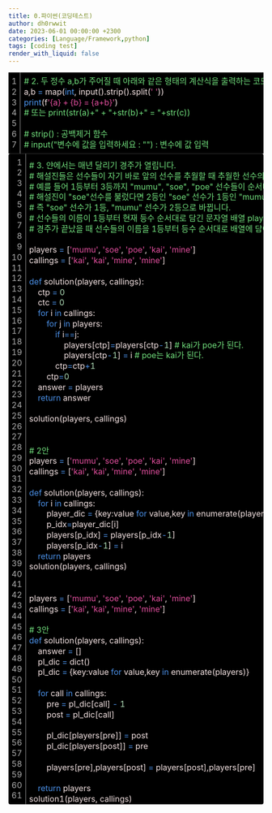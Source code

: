 ```yaml
---
title: 0.파이썬(코딩테스트)
author: dh0rwwit
date: 2023-06-01 00:00:00 +2300
categories: [Language/Framework,python]
tags: [coding test]
render_with_liquid: false
---
```


<div class="colorscripter-code" style="color:#F2E1E1;font-family:Consolas,font-size:'20px' ,'Liberation Mono', Menlo, Courier, monospace !important; position:relative !important;overflow:auto"><table class="colorscripter-code-table" style="margin:0;padding:0;border:none;background-color:#000000;border-radius0x;" cellspacing="0" cellpadding="0"><tr><td style="padding:6px;border-right:2px solid #4f4f4f"><div style="margin:0;padding:0;word-break:normal;text-align:right;color:#aaa;font-family:Consolas,font-size:'20px' ,'Liberation Mono', Menlo, Courier, monospace !important;line-height:130%"><div style="line-height:130%">1</div><div style="line-height:130%">2</div><div style="line-height:130%">3</div><div style="line-height:130%">4</div><div style="line-height:130%">5</div><div style="line-height:130%">6</div><div style="line-height:130%">7</div></div></td><td style="padding:6px 0;text-align:left"><div style="margin:0;padding:0;color:#F2E1E1;font-family:Consolas,font-size:'20px' ,'Liberation Mono', Menlo, Courier, monospace !important;line-height:130%"><div style="padding:0 6px; white-space:pre; line-height:130%"><font color="#70DE7C">#&nbsp;2.&nbsp;두&nbsp;정수&nbsp;a,b가&nbsp;주어질&nbsp;때&nbsp;아래와&nbsp;같은&nbsp;형태의&nbsp;계산식을&nbsp;출력하는&nbsp;코드를&nbsp;작성</font></div><div style="padding:0 6px; white-space:pre; line-height:130%">a,b&nbsp;<font color="#33B3B3"></font><font color="#4A8FE6">=</font>&nbsp;map(<font color="#4C99F4">int</font>,&nbsp;input().strip().split(<font color="#E14E9D">'&nbsp;'</font>))</div><div style="padding:0 6px; white-space:pre; line-height:130%"><font color="#4C99F4">print</font>(f<font color="#E14E9D">'{a}&nbsp;+&nbsp;{b}&nbsp;=&nbsp;{a+b}'</font>)</div><div style="padding:0 6px; white-space:pre; line-height:130%"><font color="#70DE7C">#&nbsp;또는&nbsp;print(str(a)+"&nbsp;+&nbsp;"+str(b)+"&nbsp;=&nbsp;"+str(c))</font></div><div style="padding:0 6px; white-space:pre; line-height:130%">&nbsp;</div><div style="padding:0 6px; white-space:pre; line-height:130%"><font color="#70DE7C">#&nbsp;strip()&nbsp;:&nbsp;공백제거&nbsp;함수</font></div><div style="padding:0 6px; white-space:pre; line-height:130%"><font color="#70DE7C">#&nbsp;input("변수에&nbsp;값을&nbsp;입력하세요&nbsp;:&nbsp;"")&nbsp;:&nbsp;변수에&nbsp;값&nbsp;입력</font></div></div></td><td style="vertical-align:bottom;padding:0 2px 4px 0"></td></tr></table></div>


<div class="colorscripter-code" style="color:#F2E1E1;font-family:Consolas,font-size:'20px' ,'Liberation Mono', Menlo, Courier, monospace !important; position:relative !important;overflow:auto"><table class="colorscripter-code-table" style="margin:0;padding:0;border:none;background-color:#000000;border-radius:4px;" cellspacing="0" cellpadding="0"><tr><td style="padding:6px;border-right:2px solid #4f4f4f"><div style="margin:0;padding:0;word-break:normal;text-align:right;color:#aaa;font-family:Consolas,font-size:'20px' ,'Liberation Mono', Menlo, Courier, monospace !important;line-height:130%"><div style="line-height:130%">1</div><div style="line-height:130%">2</div><div style="line-height:130%">3</div><div style="line-height:130%">4</div><div style="line-height:130%">5</div><div style="line-height:130%">6</div><div style="line-height:130%">7</div><div style="line-height:130%">8</div><div style="line-height:130%">9</div><div style="line-height:130%">10</div><div style="line-height:130%">11</div><div style="line-height:130%">12</div><div style="line-height:130%">13</div><div style="line-height:130%">14</div><div style="line-height:130%">15</div><div style="line-height:130%">16</div><div style="line-height:130%">17</div><div style="line-height:130%">18</div><div style="line-height:130%">19</div><div style="line-height:130%">20</div><div style="line-height:130%">21</div><div style="line-height:130%">22</div><div style="line-height:130%">23</div><div style="line-height:130%">24</div><div style="line-height:130%">25</div><div style="line-height:130%">26</div><div style="line-height:130%">27</div><div style="line-height:130%">28</div><div style="line-height:130%">29</div><div style="line-height:130%">30</div><div style="line-height:130%">31</div><div style="line-height:130%">32</div><div style="line-height:130%">33</div><div style="line-height:130%">34</div><div style="line-height:130%">35</div><div style="line-height:130%">36</div><div style="line-height:130%">37</div><div style="line-height:130%">38</div><div style="line-height:130%">39</div><div style="line-height:130%">40</div><div style="line-height:130%">41</div><div style="line-height:130%">42</div><div style="line-height:130%">43</div><div style="line-height:130%">44</div><div style="line-height:130%">45</div><div style="line-height:130%">46</div><div style="line-height:130%">47</div><div style="line-height:130%">48</div><div style="line-height:130%">49</div><div style="line-height:130%">50</div><div style="line-height:130%">51</div><div style="line-height:130%">52</div><div style="line-height:130%">53</div><div style="line-height:130%">54</div><div style="line-height:130%">55</div><div style="line-height:130%">56</div><div style="line-height:130%">57</div><div style="line-height:130%">58</div><div style="line-height:130%">59</div><div style="line-height:130%">60</div><div style="line-height:130%">61</div></div></td><td style="padding:6px 0;text-align:left"><div style="margin:0;padding:0;color:#F2E1E1;font-family:Consolas,font-size:'20px' ,'Liberation Mono', Menlo, Courier, monospace !important;line-height:130%"><div style="padding:0 6px; white-space:pre; line-height:130%"><font color="#70DE7C">#&nbsp;3.&nbsp;얀에서는&nbsp;매년&nbsp;달리기&nbsp;경주가&nbsp;열립니다.&nbsp;</font></div><div style="padding:0 6px; white-space:pre; line-height:130%"><font color="#70DE7C">#&nbsp;해설진들은&nbsp;선수들이&nbsp;자기&nbsp;바로&nbsp;앞의&nbsp;선수를&nbsp;추월할&nbsp;때&nbsp;추월한&nbsp;선수의&nbsp;이름을&nbsp;부릅니다.&nbsp;</font></div><div style="padding:0 6px; white-space:pre; line-height:130%"><font color="#70DE7C">#&nbsp;예를&nbsp;들어&nbsp;1등부터&nbsp;3등까지&nbsp;"mumu",&nbsp;"soe",&nbsp;"poe"&nbsp;선수들이&nbsp;순서대로&nbsp;달리고&nbsp;있을&nbsp;때,&nbsp;</font></div><div style="padding:0 6px; white-space:pre; line-height:130%"><font color="#70DE7C">#&nbsp;해설진이&nbsp;"soe"선수를&nbsp;불렀다면&nbsp;2등인&nbsp;"soe"&nbsp;선수가&nbsp;1등인&nbsp;"mumu"&nbsp;선수를&nbsp;추월했다는&nbsp;것입니다.&nbsp;</font></div><div style="padding:0 6px; white-space:pre; line-height:130%"><font color="#70DE7C">#&nbsp;즉&nbsp;"soe"&nbsp;선수가&nbsp;1등,&nbsp;"mumu"&nbsp;선수가&nbsp;2등으로&nbsp;바뀝니다.</font></div><div style="padding:0 6px; white-space:pre; line-height:130%"><font color="#70DE7C">#&nbsp;선수들의&nbsp;이름이&nbsp;1등부터&nbsp;현재&nbsp;등수&nbsp;순서대로&nbsp;담긴&nbsp;문자열&nbsp;배열&nbsp;players와&nbsp;해설진이&nbsp;부른&nbsp;이름을&nbsp;담은&nbsp;문자열&nbsp;배열&nbsp;callings가&nbsp;매개변수로&nbsp;주어질&nbsp;때,&nbsp;</font></div><div style="padding:0 6px; white-space:pre; line-height:130%"><font color="#70DE7C">#&nbsp;경주가&nbsp;끝났을&nbsp;때&nbsp;선수들의&nbsp;이름을&nbsp;1등부터&nbsp;등수&nbsp;순서대로&nbsp;배열에&nbsp;담아&nbsp;return&nbsp;하는&nbsp;solution&nbsp;함수를&nbsp;완성해주세요.&nbsp;</font></div><div style="padding:0 6px; white-space:pre; line-height:130%">&nbsp;</div><div style="padding:0 6px; white-space:pre; line-height:130%">players&nbsp;<font color="#33B3B3"></font><font color="#4A8FE6">=</font>&nbsp;[<font color="#E14E9D">'mumu'</font>,&nbsp;<font color="#E14E9D">'soe'</font>,&nbsp;<font color="#E14E9D">'poe'</font>,&nbsp;<font color="#E14E9D">'kai'</font>,&nbsp;<font color="#E14E9D">'mine'</font>]</div><div style="padding:0 6px; white-space:pre; line-height:130%">callings&nbsp;<font color="#33B3B3"></font><font color="#4A8FE6">=</font>&nbsp;[<font color="#E14E9D">'kai'</font>,&nbsp;<font color="#E14E9D">'kai'</font>,&nbsp;<font color="#E14E9D">'mine'</font>,&nbsp;<font color="#E14E9D">'mine'</font>]</div><div style="padding:0 6px; white-space:pre; line-height:130%">&nbsp;</div><div style="padding:0 6px; white-space:pre; line-height:130%"><font color="#4A8FE6">def</font>&nbsp;solution(players,&nbsp;callings):</div><div style="padding:0 6px; white-space:pre; line-height:130%">&nbsp;&nbsp;&nbsp;&nbsp;ctp&nbsp;<font color="#33B3B3"></font><font color="#4A8FE6">=</font>&nbsp;<font color="#ACD9B4">0</font></div><div style="padding:0 6px; white-space:pre; line-height:130%">&nbsp;&nbsp;&nbsp;&nbsp;ctc&nbsp;<font color="#33B3B3"></font><font color="#4A8FE6">=</font>&nbsp;<font color="#ACD9B4">0</font></div><div style="padding:0 6px; white-space:pre; line-height:130%">&nbsp;&nbsp;&nbsp;&nbsp;<font color="#4A8FE6">for</font>&nbsp;i&nbsp;<font color="#4A8FE6">in</font>&nbsp;callings:</div><div style="padding:0 6px; white-space:pre; line-height:130%">&nbsp;&nbsp;&nbsp;&nbsp;&nbsp;&nbsp;&nbsp;&nbsp;<font color="#4A8FE6">for</font>&nbsp;j&nbsp;<font color="#4A8FE6">in</font>&nbsp;players:</div><div style="padding:0 6px; white-space:pre; line-height:130%">&nbsp;&nbsp;&nbsp;&nbsp;&nbsp;&nbsp;&nbsp;&nbsp;&nbsp;&nbsp;&nbsp;&nbsp;<font color="#4A8FE6">if</font>&nbsp;i<font color="#33B3B3"></font><font color="#4A8FE6">=</font><font color="#33B3B3"></font><font color="#4A8FE6">=</font>j:</div><div style="padding:0 6px; white-space:pre; line-height:130%">&nbsp;&nbsp;&nbsp;&nbsp;&nbsp;&nbsp;&nbsp;&nbsp;&nbsp;&nbsp;&nbsp;&nbsp;&nbsp;&nbsp;&nbsp;&nbsp;players[ctp]<font color="#33B3B3"></font><font color="#4A8FE6">=</font>players[ctp<font color="#33B3B3"></font><font color="#4A8FE6">-</font><font color="#ACD9B4">1</font>]&nbsp;<font color="#70DE7C">#&nbsp;kai가&nbsp;poe가&nbsp;된다.</font></div><div style="padding:0 6px; white-space:pre; line-height:130%">&nbsp;&nbsp;&nbsp;&nbsp;&nbsp;&nbsp;&nbsp;&nbsp;&nbsp;&nbsp;&nbsp;&nbsp;&nbsp;&nbsp;&nbsp;&nbsp;players[ctp<font color="#33B3B3"></font><font color="#4A8FE6">-</font><font color="#ACD9B4">1</font>]&nbsp;<font color="#33B3B3"></font><font color="#4A8FE6">=</font>&nbsp;i&nbsp;<font color="#70DE7C">#&nbsp;poe는&nbsp;kai가&nbsp;된다.</font></div><div style="padding:0 6px; white-space:pre; line-height:130%">&nbsp;&nbsp;&nbsp;&nbsp;&nbsp;&nbsp;&nbsp;&nbsp;&nbsp;&nbsp;&nbsp;&nbsp;ctp<font color="#33B3B3"></font><font color="#4A8FE6">=</font>ctp<font color="#33B3B3"></font><font color="#4A8FE6">+</font><font color="#ACD9B4">1</font></div><div style="padding:0 6px; white-space:pre; line-height:130%">&nbsp;&nbsp;&nbsp;&nbsp;&nbsp;&nbsp;&nbsp;&nbsp;ctp<font color="#33B3B3"></font><font color="#4A8FE6">=</font><font color="#ACD9B4">0</font></div><div style="padding:0 6px; white-space:pre; line-height:130%">&nbsp;&nbsp;&nbsp;&nbsp;answer&nbsp;<font color="#33B3B3"></font><font color="#4A8FE6">=</font>&nbsp;players</div><div style="padding:0 6px; white-space:pre; line-height:130%">&nbsp;&nbsp;&nbsp;&nbsp;<font color="#4A8FE6">return</font>&nbsp;answer</div><div style="padding:0 6px; white-space:pre; line-height:130%">&nbsp;</div><div style="padding:0 6px; white-space:pre; line-height:130%">solution(players,&nbsp;callings)</div><div style="padding:0 6px; white-space:pre; line-height:130%">&nbsp;</div><div style="padding:0 6px; white-space:pre; line-height:130%">&nbsp;</div><div style="padding:0 6px; white-space:pre; line-height:130%"><font color="#70DE7C">#&nbsp;2안</font></div><div style="padding:0 6px; white-space:pre; line-height:130%">players&nbsp;<font color="#33B3B3"></font><font color="#4A8FE6">=</font>&nbsp;[<font color="#E14E9D">'mumu'</font>,&nbsp;<font color="#E14E9D">'soe'</font>,&nbsp;<font color="#E14E9D">'poe'</font>,&nbsp;<font color="#E14E9D">'kai'</font>,&nbsp;<font color="#E14E9D">'mine'</font>]</div><div style="padding:0 6px; white-space:pre; line-height:130%">callings&nbsp;<font color="#33B3B3"></font><font color="#4A8FE6">=</font>&nbsp;[<font color="#E14E9D">'kai'</font>,&nbsp;<font color="#E14E9D">'kai'</font>,&nbsp;<font color="#E14E9D">'mine'</font>,&nbsp;<font color="#E14E9D">'mine'</font>]</div><div style="padding:0 6px; white-space:pre; line-height:130%">&nbsp;</div><div style="padding:0 6px; white-space:pre; line-height:130%"><font color="#4A8FE6">def</font>&nbsp;solution(players,&nbsp;callings):</div><div style="padding:0 6px; white-space:pre; line-height:130%">&nbsp;&nbsp;&nbsp;&nbsp;<font color="#4A8FE6">for</font>&nbsp;i&nbsp;<font color="#4A8FE6">in</font>&nbsp;callings:</div><div style="padding:0 6px; white-space:pre; line-height:130%">&nbsp;&nbsp;&nbsp;&nbsp;&nbsp;&nbsp;&nbsp;&nbsp;player_dic&nbsp;<font color="#33B3B3"></font><font color="#4A8FE6">=</font>&nbsp;{key:value&nbsp;<font color="#4A8FE6">for</font>&nbsp;value,key&nbsp;<font color="#4A8FE6">in</font>&nbsp;enumerate(players)}</div><div style="padding:0 6px; white-space:pre; line-height:130%">&nbsp;&nbsp;&nbsp;&nbsp;&nbsp;&nbsp;&nbsp;&nbsp;p_idx<font color="#33B3B3"></font><font color="#4A8FE6">=</font>player_dic[i]</div><div style="padding:0 6px; white-space:pre; line-height:130%">&nbsp;&nbsp;&nbsp;&nbsp;&nbsp;&nbsp;&nbsp;&nbsp;players[p_idx]&nbsp;<font color="#33B3B3"></font><font color="#4A8FE6">=</font>&nbsp;players[p_idx<font color="#33B3B3"></font><font color="#4A8FE6">-</font><font color="#ACD9B4">1</font>]</div><div style="padding:0 6px; white-space:pre; line-height:130%">&nbsp;&nbsp;&nbsp;&nbsp;&nbsp;&nbsp;&nbsp;&nbsp;players[p_idx<font color="#33B3B3"></font><font color="#4A8FE6">-</font><font color="#ACD9B4">1</font>]&nbsp;<font color="#33B3B3"></font><font color="#4A8FE6">=</font>&nbsp;i</div><div style="padding:0 6px; white-space:pre; line-height:130%">&nbsp;&nbsp;&nbsp;&nbsp;<font color="#4A8FE6">return</font>&nbsp;players</div><div style="padding:0 6px; white-space:pre; line-height:130%">solution(players,&nbsp;callings)</div><div style="padding:0 6px; white-space:pre; line-height:130%">&nbsp;</div><div style="padding:0 6px; white-space:pre; line-height:130%">&nbsp;</div><div style="padding:0 6px; white-space:pre; line-height:130%">players&nbsp;<font color="#33B3B3"></font><font color="#4A8FE6">=</font>&nbsp;[<font color="#E14E9D">'mumu'</font>,&nbsp;<font color="#E14E9D">'soe'</font>,&nbsp;<font color="#E14E9D">'poe'</font>,&nbsp;<font color="#E14E9D">'kai'</font>,&nbsp;<font color="#E14E9D">'mine'</font>]</div><div style="padding:0 6px; white-space:pre; line-height:130%">callings&nbsp;<font color="#33B3B3"></font><font color="#4A8FE6">=</font>&nbsp;[<font color="#E14E9D">'kai'</font>,&nbsp;<font color="#E14E9D">'kai'</font>,&nbsp;<font color="#E14E9D">'mine'</font>,&nbsp;<font color="#E14E9D">'mine'</font>]</div><div style="padding:0 6px; white-space:pre; line-height:130%">&nbsp;</div><div style="padding:0 6px; white-space:pre; line-height:130%"><font color="#70DE7C">#&nbsp;3안</font></div><div style="padding:0 6px; white-space:pre; line-height:130%"><font color="#4A8FE6">def</font>&nbsp;solution(players,&nbsp;callings):</div><div style="padding:0 6px; white-space:pre; line-height:130%">&nbsp;&nbsp;&nbsp;&nbsp;answer&nbsp;<font color="#33B3B3"></font><font color="#4A8FE6">=</font>&nbsp;[]</div><div style="padding:0 6px; white-space:pre; line-height:130%">&nbsp;&nbsp;&nbsp;&nbsp;pl_dic&nbsp;<font color="#33B3B3"></font><font color="#4A8FE6">=</font>&nbsp;dict()</div><div style="padding:0 6px; white-space:pre; line-height:130%">&nbsp;&nbsp;&nbsp;&nbsp;pl_dic&nbsp;<font color="#33B3B3"></font><font color="#4A8FE6">=</font>&nbsp;{key:value&nbsp;<font color="#4A8FE6">for</font>&nbsp;value,key&nbsp;<font color="#4A8FE6">in</font>&nbsp;enumerate(players)}</div><div style="padding:0 6px; white-space:pre; line-height:130%">&nbsp;&nbsp;&nbsp;&nbsp;</div><div style="padding:0 6px; white-space:pre; line-height:130%">&nbsp;&nbsp;&nbsp;&nbsp;<font color="#4A8FE6">for</font>&nbsp;call&nbsp;<font color="#4A8FE6">in</font>&nbsp;callings:</div><div style="padding:0 6px; white-space:pre; line-height:130%">&nbsp;&nbsp;&nbsp;&nbsp;&nbsp;&nbsp;&nbsp;&nbsp;pre&nbsp;<font color="#33B3B3"></font><font color="#4A8FE6">=</font>&nbsp;pl_dic[call]&nbsp;<font color="#33B3B3"></font><font color="#4A8FE6">-</font>&nbsp;<font color="#ACD9B4">1</font></div><div style="padding:0 6px; white-space:pre; line-height:130%">&nbsp;&nbsp;&nbsp;&nbsp;&nbsp;&nbsp;&nbsp;&nbsp;post&nbsp;<font color="#33B3B3"></font><font color="#4A8FE6">=</font>&nbsp;pl_dic[call]</div><div style="padding:0 6px; white-space:pre; line-height:130%">&nbsp;&nbsp;&nbsp;&nbsp;&nbsp;&nbsp;&nbsp;&nbsp;</div><div style="padding:0 6px; white-space:pre; line-height:130%">&nbsp;&nbsp;&nbsp;&nbsp;&nbsp;&nbsp;&nbsp;&nbsp;pl_dic[players[pre]]&nbsp;<font color="#33B3B3"></font><font color="#4A8FE6">=</font>&nbsp;post</div><div style="padding:0 6px; white-space:pre; line-height:130%">&nbsp;&nbsp;&nbsp;&nbsp;&nbsp;&nbsp;&nbsp;&nbsp;pl_dic[players[post]]&nbsp;<font color="#33B3B3"></font><font color="#4A8FE6">=</font>&nbsp;pre</div><div style="padding:0 6px; white-space:pre; line-height:130%">&nbsp;&nbsp;&nbsp;&nbsp;&nbsp;&nbsp;&nbsp;&nbsp;</div><div style="padding:0 6px; white-space:pre; line-height:130%">&nbsp;&nbsp;&nbsp;&nbsp;&nbsp;&nbsp;&nbsp;&nbsp;players[pre],players[post]&nbsp;<font color="#33B3B3"></font><font color="#4A8FE6">=</font>&nbsp;players[post],players[pre]</div><div style="padding:0 6px; white-space:pre; line-height:130%">&nbsp;</div><div style="padding:0 6px; white-space:pre; line-height:130%">&nbsp;&nbsp;&nbsp;&nbsp;<font color="#4A8FE6">return</font>&nbsp;players</div><div style="padding:0 6px; white-space:pre; line-height:130%">solution1(players,&nbsp;callings)</div></div><div style="text-align:right;margin-top:-13px;margin-right:5px;font-size:9px;font-style:italic"></div></td><td style="vertical-align:bottom;padding:0 2px 4px 0"></td></tr></table></div>